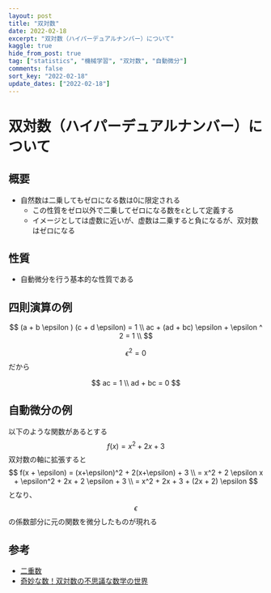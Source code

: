 ```yaml
---
layout: post
title: "双対数"
date: 2022-02-18
excerpt: "双対数（ハイパーデュアルナンバー）について"
kaggle: true
hide_from_post: true
tag: ["statistics", "機械学習", "双対数", "自動微分"]
comments: false
sort_key: "2022-02-18"
update_dates: ["2022-02-18"]
---
```


# 双対数（ハイパーデュアルナンバー）について

## 概要
 - 自然数は二乗してもゼロになる数は0に限定される
   - この性質をゼロ以外で二乗してゼロになる数を`ε`として定義する
   - イメージとしては虚数に近いが、虚数は二乗すると負になるが、双対数はゼロになる

## 性質
 - 自動微分を行う基本的な性質である

## 四則演算の例

$$
(a + b \epsilon ) (c + d \epsilon) = 1 \\
ac + (ad + bc) \epsilon + \epsilon ^ 2 = 1 \\
$$

$$\epsilon^2 = 0$$だから

$$
ac = 1 \\
ad + bc = 0
$$

## 自動微分の例

以下のような関数があるとする
$$
f(x) = x^2 + 2x + 3
$$
双対数の軸に拡張すると
$$
f(x + \epsilon) = (x+\epsilon)^2 + 2(x+\epsilon) + 3 \\
= x^2 + 2 \epsilon x + \epsilon^2 + 2x + 2 \epsilon + 3 \\
= x^2 + 2x + 3 + (2x + 2) \epsilon
$$
となり、$$\epsilon$$の係数部分に元の関数を微分したものが現れる  

## 参考
 - [二重数](https://ja.wikipedia.org/wiki/%E4%BA%8C%E9%87%8D%E6%95%B0)
 - [奇妙な数！双対数の不思議な数学の世界](https://www.youtube.com/watch?v=510gKvCD3w4)
